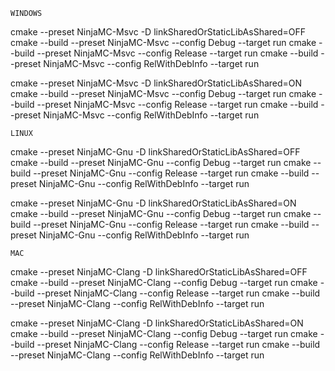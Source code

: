 ~~~~~~~~~~~~~~~~~~~~~~~~~~~~~~~~~~~~~~~
WINDOWS
~~~~~~~~~~~~~~~~~~~~~~~~~~~~~~~~~~~~~~~

cmake --preset NinjaMC-Msvc -D linkSharedOrStaticLibAsShared=OFF
cmake --build --preset NinjaMC-Msvc --config Debug --target run
cmake --build --preset NinjaMC-Msvc --config Release --target run
cmake --build --preset NinjaMC-Msvc --config RelWithDebInfo --target run

cmake --preset NinjaMC-Msvc -D linkSharedOrStaticLibAsShared=ON
cmake --build --preset NinjaMC-Msvc --config Debug --target run
cmake --build --preset NinjaMC-Msvc --config Release --target run
cmake --build --preset NinjaMC-Msvc --config RelWithDebInfo --target run

~~~~~~~~~~~~~~~~~~~~~~~~~~~~~~~~~~~~~~~
LINUX
~~~~~~~~~~~~~~~~~~~~~~~~~~~~~~~~~~~~~~~

cmake --preset NinjaMC-Gnu -D linkSharedOrStaticLibAsShared=OFF
cmake --build --preset NinjaMC-Gnu --config Debug --target run
cmake --build --preset NinjaMC-Gnu --config Release --target run
cmake --build --preset NinjaMC-Gnu --config RelWithDebInfo --target run

cmake --preset NinjaMC-Gnu -D linkSharedOrStaticLibAsShared=ON
cmake --build --preset NinjaMC-Gnu --config Debug --target run
cmake --build --preset NinjaMC-Gnu --config Release --target run
cmake --build --preset NinjaMC-Gnu --config RelWithDebInfo --target run

~~~~~~~~~~~~~~~~~~~~~~~~~~~~~~~~~~~~~~~
MAC
~~~~~~~~~~~~~~~~~~~~~~~~~~~~~~~~~~~~~~~

cmake --preset NinjaMC-Clang -D linkSharedOrStaticLibAsShared=OFF
cmake --build --preset NinjaMC-Clang --config Debug --target run
cmake --build --preset NinjaMC-Clang --config Release --target run
cmake --build --preset NinjaMC-Clang --config RelWithDebInfo --target run

cmake --preset NinjaMC-Clang -D linkSharedOrStaticLibAsShared=ON
cmake --build --preset NinjaMC-Clang --config Debug --target run
cmake --build --preset NinjaMC-Clang --config Release --target run
cmake --build --preset NinjaMC-Clang --config RelWithDebInfo --target run
